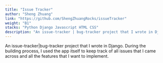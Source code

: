 ```yaml
---
title: "Issue Tracker"
author: "Sheng Zhuang"
link: "https://github.com/ShengZhuangRocks/issueTracker"
weight: "B1"
stacks: "Python Django Javascript HTML CSS"
description: "An issue-tracker | bug-tracker project that I wrote in Django to keep track of all issues in app development."
---
```


An issue-tracker|bug-tracker project that I wrote in Django. During the building process, I used the app itself to keep track of all issues that I came across and all the features that I want to implement.
